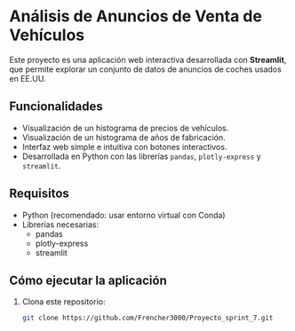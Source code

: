 # Análisis de Anuncios de Venta de Vehículos

Este proyecto es una aplicación web interactiva desarrollada con **Streamlit**, que permite explorar un conjunto de datos de anuncios de coches usados en EE.UU. 

## Funcionalidades

- Visualización de un histograma de precios de vehículos.
- Visualización de un histograma de años de fabricación.
- Interfaz web simple e intuitiva con botones interactivos.
- Desarrollada en Python con las librerías `pandas`, `plotly-express` y `streamlit`.

## Requisitos

- Python (recomendado: usar entorno virtual con Conda)
- Librerías necesarias:
  - pandas
  - plotly-express
  - streamlit

## Cómo ejecutar la aplicación

1. Clona este repositorio:
   ```bash
   git clone https://github.com/Frencher3000/Proyecto_sprint_7.git
